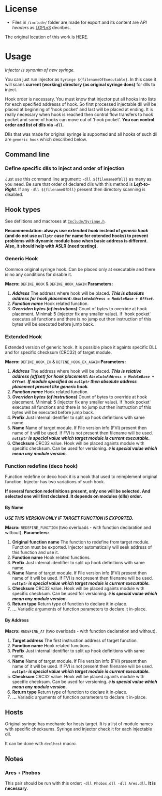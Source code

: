 # License

- Files in `/include/` folder are made for export and its content are *API headers* as [LGPLv3](LICENSE) decribes.


The original location of this work is [HERE](http://forums.renegadeprojects.com/showthread.php?tid=1160&pid=13088#pid13088).

# Usage

*Injector is synonim of new syringe.*

You can just run injector as `Syringe ${filenameOfExecutable}`. In this case it will scans **current (working) directory (as original syringe does)** for dlls to inject.

Hook order is necessary. You must know that injector put all hooks into lists for each specified addresss of hook. So first processed injectable dll will be placed at beginning of 'hook pocket' and last will be placed at ending. It is really necessary when hook is reached then control flow transfers to hook pocket and some of hooks can move out of 'hook pocket'. **You can control order and list of dlls via `-dll`**.

Dlls that was made for original syringe is supported and all hooks of such dll are `generic hook` which described below.

## Command line

### Define specific dlls to inject and order of injection

Just use this command line argument: `-dll ${filenameOfDll}` as many as you need. Be sure that order of declared dlls with this method is ***Left-to-Right***. If any `-dll ${filenameOfDll}` present then directory scanning is disabled.

## Hook types

See defiitions and macroses at [`Include/Syringe.h`](Include/Syringe.h).

**Recommendation: always use *extended hook* instead of *generic hook* (and do not use `nullptr` case for name for extended hooks) to prevent problems with dynamic module base when basic address is different. Also, it should help with ASLR (need testing).**

### Generic Hook

Common original syringe hook. Can be placed only at executable and there is no any conditions for disable it.

**Macro:** `DEFINE_HOOK` & `DEFINE_HOOK_AGAIN`
**Parameters:**

1. ***Address***
    The address where hook will be placed.
    ***This is absolute address for hook placement: `AbsoluteAddress = ModuleBase + Offset`***.
2. ***Function name***
    Hook related function.
3. ***Overriden bytes (of instrutions)***
    Count of bytes to override at hook placement. Minimal: 5 (injector fix any smaller value). If 'hook pocket' executes all functions and there is no jump out then instruction of this bytes will be executed before jump back.

### Extended Hook

Extended version of generic hook. It is possible place it againts specific DLL and for specific checksum (CRC32) of target module.

**Macro:** `DEFINE_HOOK_EX` & `DEFINE_HOOK_EX_AGAIN`
**Parameters:**

1. ***Address***
    The address where hook will be placed.
    ***This is relative address (offset) for hook placement: `AbsoluteAddress = ModuleBase + Offset`***.
    ***If module specified as `nullptr` then absolute address placement present like generic hook.***
2. ***Function name***
    Hook related function.
3. ***Overriden bytes (of instrutions)***
    Count of bytes to override at hook placement. Minimal: 5 (injector fix any smaller value). If 'hook pocket' executes all functions and there is no jump out then instruction of this bytes will be executed before jump back.
4. **Prefix**
    Just internal identifier to split up hook definitions with same name.
5. **Name**
    Name of target module. If File version info (FVI) present then name of it will be used. If FVI is not present then filename will be used.
    ***`nullptr` is special value which target module is current executable.***
6. **Checksum**
    CRC32 value. Hook will be placed againts module with specific checksum. Can be used for versioning.
    ***`0` is special value which mean any module version.***

### Function redefine (deco hook)

Function redefine or deco hook it is a hook that used to reimplement original function. Injector has two variations of such hook.

**If several function redefinitions present, only one will be selected. And selected one will first declared. It depends on modules (dlls) order.**

#### By Name

***USE THIS VERSION ONLY IF TARGET FUNCTION IS EXPORTED.***

**Macro:** `REDEFINE_FUNCTION` (two overloads - with function declaration and without).
**Parameters:**

1. **Original function name**
    The function to redefine from target module.
    Function must be exported. Injector automatically will seek address of this function and use it.
2. **Function name**
    Hook related functions.
3. **Prefix**
    Just internal identifier to split up hook definitions with same name.
4. **Name**
    Name of target module. If File version info (FVI) present then name of it will be used. If FVI is not present then filename will be used.
    ***`nullptr` is special value which target module is current executable.***
5. **Checksum**
    CRC32 value. Hook will be placed againts module with specific checksum. Can be used for versioning.
    ***`0` is special value which mean any module version.***
6. **Return type**
    Return type of function to declare it in-place.
7. **...**
    Variadic arguments of function parameters to declare it in-place.

#### By Address

**Macro:** `REDEFINE_AT` (two overloads - with function declaration and without).

1. **Target address**
    The first instruction address of target function.
2. **Function name**
    Hook related functions.
3. **Prefix**
    Just internal identifier to split up hook definitions with same name.
4. **Name**
    Name of target module. If File version info (FVI) present then name of it will be used. If FVI is not present then filename will be used.
    ***`nullptr` is special value which target module is current executable.***
5. **Checksum**
    CRC32 value. Hook will be placed againts module with specific checksum. Can be used for versioning.
    ***`0` is special value which mean any module version.***
6. **Return type**
    Return type of function to declare it in-place.
7. **...**
    Variadic arguments of function parameters to declare it in-place.

## Hosts

Original syringe has mechanic for hosts target. It is a list of module names with specific checksums. Syringe and injector check it for each injectable dll.

It can be done with `declhost` macro.

## Notes

### Ares + Phobos

This pair should be run with this order: `-dll Phobos.dll -dll Ares.dll`. **It is necessary**.
